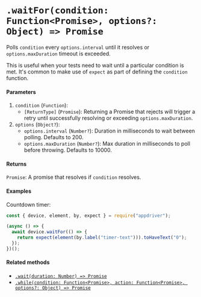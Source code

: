 # `.waitFor(condition: Function<Promise>, options?: Object) => Promise`

Polls `condition` every `options.interval` until it resolves or `options.maxDuration` timeout is exceeded.

This is useful when your tests need to wait until a particular condition is met. It's common to make use of `expect` as part of defining the `condition` function.

#### Parameters

1. `condition` (`Function`):
    - `[ReturnType]` (`Promise`): Returning a Promise that rejects will trigger a retry until successfully resolving or exceeding `options.maxDuration`.
2. `options` (`Object?`):
    - `options.interval` (`Number?`): Duration in milliseconds to wait between polling. Defaults to 200.
    - `options.maxDuration` (`Number?`): Max duration in milliseconds to poll before throwing. Defaults to 10000.

#### Returns

`Promise`: A promise that resolves if `condition` resolves.

#### Examples

Countdown timer:

```javascript
const { device, element, by, expect } = require("appdriver");

(async () => {
  await device.waitFor(() => {
    return expect(element(by.label("timer-text"))).toHaveText("0");
  });
})();
```

#### Related methods

- [`.wait(duration: Number) => Promise`](./wait.md)
- [`.while(condition: Function<Promise>, action: Function<Promise>, options?: Object) => Promise`](./while.md)